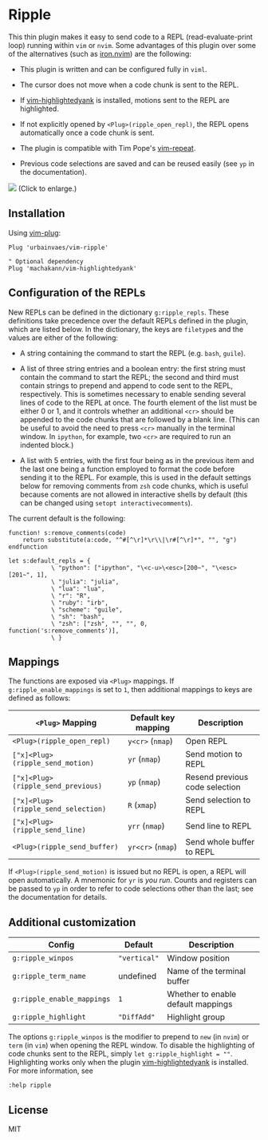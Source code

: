 # Ripple

This thin plugin makes it easy to send code to a REPL (read-evaluate-print loop) running within `vim` or `nvim`.
Some advantages of this plugin over some of the alternatives (such as [iron.nvim](https://github.com/Vigemus/iron.nvim)) are the following:

- This plugin is written and can be configured fully in `viml`.

- The cursor does not move when a code chunk is sent to the REPL.

- If [vim-highlightedyank](https://github.com/machakann/vim-highlightedyank) is installed,
motions sent to the REPL are highlighted.

- If not explicitly opened by `<Plug>(ripple_open_repl)`,
the REPL opens automatically once a code chunk is sent.

- The plugin is compatible with Tim Pope's [vim-repeat](https://github.com/tpope/vim-repeat).

- Previous code selections are saved and can be reused easily (see `yp` in the documentation).

![](https://raw.github.com/urbainvaes/vim-ripple/demo/demo.gif)
(Click to enlarge.)

## Installation

Using [vim-plug](https://github.com/junegunn/vim-plug):

```vim
Plug 'urbainvaes/vim-ripple'

" Optional dependency
Plug 'machakann/vim-highlightedyank'
```

## Configuration of the REPLs

New REPLs can be defined in the dictionary `g:ripple_repls`.
These definitions take precedence over the default REPLs defined in the plugin,
which are listed below.
In the dictionary, the keys are `filetype`s
and the values are either of the following:

- A string containing the command to start the REPL (e.g. `bash`, `guile`).

- A list of three string entries and a boolean entry:
the first string must contain the command to start the REPL;
the second and third must contain strings to prepend and append to code sent to the REPL,
respectively.
This is sometimes necessary to enable sending several lines of code to the REPL at once.
The fourth element of the list must be either 0 or 1,
and it controls whether an additional `<cr>` should be appended to the code chunks that are followed by a blank line.
(This can be useful to avoid the need to press `<cr>` manually in the terminal window.
In `ipython`, for example, two `<cr>` are required to run an indented block.)

- A list with 5 entries, with the first four being as in the previous item and
the last one being a function employed to format the code before sending it to the REPL.
For example, this is used in the default settings below for removing comments from `zsh` code chunks,
which is useful because coments are not allowed in interactive shells by default
(this can be changed using `setopt interactivecomments`).

The current default is the following:
```vim
function! s:remove_comments(code)
    return substitute(a:code, "^#[^\r]*\r\\|\r#[^\r]*", "", "g")
endfunction

let s:default_repls = {
            \ "python": ["ipython", "\<c-u>\<esc>[200~", "\<esc>[201~", 1],
            \ "julia": "julia",
            \ "lua": "lua",
            \ "r": "R",
            \ "ruby": "irb",
            \ "scheme": "guile",
            \ "sh": "bash",
            \ "zsh": ["zsh", "", "", 0, function('s:remove_comments')],
            \ }
```

## Mappings

The functions are exposed via `<Plug>` mappings.
If `g:ripple_enable_mappings` is set to `1`,
then additional mappings to keys are defined as follows:

| `<Plug>` Mapping                    | Default key mapping | Description                    |
| -----------------------------       | ------------------- | -----------                    |
| `<Plug>(ripple_open_repl)`          | `y<cr>` (`nmap`)    | Open REPL                      |
| `["x]<Plug>(ripple_send_motion)`    | `yr` (`nmap`)       | Send motion to REPL            |
| `["x]<Plug>(ripple_send_previous)`  | `yp` (`nmap`)       | Resend previous code selection |
| `["x]<Plug>(ripple_send_selection)` | `R` (`xmap`)        | Send selection to REPL         |
| `["x]<Plug>(ripple_send_line)`      | `yrr` (`nmap`)      | Send line to REPL              |
| `<Plug>(ripple_send_buffer)`        | `yr<cr>` (`nmap`)   | Send whole buffer to REPL      |

If `<Plug>(ripple_send_motion)` is issued but no REPL is open,
a REPL will open automatically.
A mnemonic for `yr` is *you run*.
Counts and registers can be passed to `yp` in order to refer to code selections other than the last;
see the documentation for details.

## Additional customization

| Config                     | Default      | Description                        |
| ------                     | -------      | -----------                        |
| `g:ripple_winpos`          | `"vertical"` | Window position                    |
| `g:ripple_term_name`       | undefined    | Name of the terminal buffer        |
| `g:ripple_enable_mappings` | `1`          | Whether to enable default mappings |
| `g:ripple_highlight`       | `"DiffAdd"`  | Highlight group                    |

The options `g:ripple_winpos` is the modifier to prepend to `new` (in `nvim`) or `term` (in `vim`) when opening the REPL window.
To disable the highlighting of code chunks sent to the REPL, simply `let g:ripple_highlight = ""`.
Highlighting works only when the plugin [vim-highlightedyank](https://github.com/machakann/vim-highlightedyank) is installed.
For more information, see

```vim
:help ripple
```

## License

MIT
